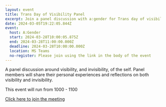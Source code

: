 ```yaml
---
layout: event
title: Trans Day of Visibility Panel
excerpt: Join a panel discussion with a:gender for Trans day of visibility.
date: 2024-03-05T19:22:05.844Z
event:
  host: A:Gender
  start: 2024-03-28T10:00:05.875Z
  end: 2024-03-28T11:00:00.000Z
  deadline: 2024-03-28T10:00:00.000Z
  location: MS Teams
  no-register: Please join using the link in the body of the event
---
```

A panel discussion around visibility, and invisibility, of the self. Panel members will share their personal experiences and reflections on both visibility and invisibility.

T﻿his event will run from 1000 - 1100

[Click here to join the meeting](https://eur03.safelinks.protection.outlook.com/ap/t-59584e83/?url=https%3A%2F%2Fteams.microsoft.com%2Fl%2Fmeetup-join%2F19%253ameeting_NDMyMTQ3ZTYtN2M3ZC00ZWQ3LWIzMzAtMjQyODhkZDNkMWI1%2540thread.v2%2F0%3Fcontext%3D%257b%2522Tid%2522%253a%252296f1f6e9-1057-4117-ac28-80cdfe86f8c3%2522%252c%2522Oid%2522%253a%2522bc8667fa-c6bb-4696-a27d-37a09bf099fc%2522%257d&data=05%7C02%7Cross.starkie%40hmrc.gov.uk%7C3bf8ec0d530a42a9272008dc3d1e0e79%7Cac52f73cfd1a4a9a8e7a4a248f3139e1%7C0%7C0%7C638452446497106594%7CUnknown%7CTWFpbGZsb3d8eyJWIjoiMC4wLjAwMDAiLCJQIjoiV2luMzIiLCJBTiI6Ik1haWwiLCJXVCI6Mn0%3D%7C0%7C%7C%7C&sdata=I%2BAiml2Uc7Tf2bt4KWAV7CMIk6UeHwkWslqsNLkJeqs%3D&reserved=0)
